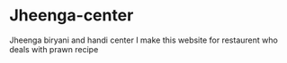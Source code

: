 # Jheenga-center
Jheenga biryani and handi center
I make this website for restaurent who deals with prawn recipe
